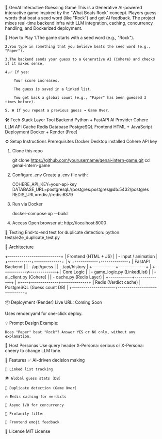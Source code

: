 🧠 GenAI Interactive Guessing Game
This is a Generative AI-powered interactive game inspired by the "What Beats Rock" concept. Players guess words that beat a seed word (like "Rock") and get AI feedback. The project mixes real-time backend infra with LLM integration, caching, concurrency handling, and Dockerized deployment.

🚀 How to Play
    1.The game starts with a seed word (e.g., "Rock").

    2.You type in something that you believe beats the seed word (e.g., "Paper").

    3.The backend sends your guess to a Generative AI (Cohere) and checks if it makes sense.

    4.✅ If yes:

        Your score increases.

        The guess is saved in a linked list.

        You get back a global count (e.g., "Paper" has been guessed 3 times before).

    5. ❌ If you repeat a previous guess → Game Over.

🛠️ Tech Stack
    Layer	         Tool
    Backend	         Python + FastAPI
    AI Provider	     Cohere LLM API
    Cache	         Redis
    Database	     PostgreSQL
    Frontend	     HTML + JavaScript
    Deployment	     Docker + Render (Free)

⚙️ Setup Instructions
Prerequisites
        Docker Desktop installed
        Cohere API key

1. Clone this repo

    git clone https://github.com/yourusername/genai-intern-game.git
    cd genai-intern-game
2. Configure .env
    Create a .env file with:

    COHERE_API_KEY=your-api-key
    DATABASE_URL=postgresql://postgres:postgres@db:5432/postgres
    REDIS_URL=redis://redis:6379
3. Run via Docker

    docker-compose up --build
4. Access
    Open browser at: http://localhost:8000

🧪 Testing
    End-to-end test for duplicate detection:
    python tests/e2e_duplicate_test.py

🧱 Architecture

+---------------------------+
|  Frontend (HTML + JS)     |
|  - input / animation      |
+------------+--------------+
             |
             v
+------------+--------------+
|  FastAPI Backend           |
|  - /api/guess              |
|  - /api/history            |
+------------+--------------+
             |
+------------v--------------+
|  Core Logic               |
|  - game_logic.py (LinkedList) |
|  - ai_client.py (Cohere)  |
|  - cache.py (Redis Layer) |
+------------+--------------+
             |
+----+--------------+--------------+
| Redis (Verdict cache) | PostgreSQL (Guess count DB) |
+----------------------+------------------------------+

📦 Deployment (Render)
Live URL: Coming Soon

Uses render.yaml for one-click deploy.

💡 Prompt Design
Example:

    Does "Paper" beat "Rock"? Answer YES or NO only, without any explanation.
    
👤 Host Personas
    Use query header X-Persona: serious or X-Persona: cheery to change LLM tone.

🎯 Features
    ✅ AI-driven decision making

    🔁 Linked list tracking

    🌍 Global guess stats (DB)

    🚫 Duplicate detection (Game Over)

    🔥 Redis caching for verdicts

    🧵 Async I/O for concurrency

    🧼 Profanity filter

    🎉 Frontend emoji feedback

📄 License
    MIT License

